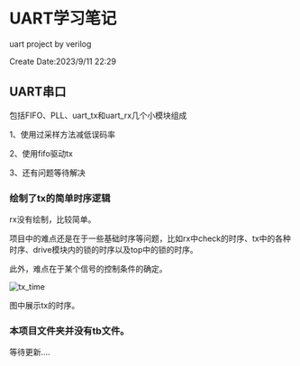 # UART学习笔记
uart project by verilog

Create Date:2023/9/11 22:29

## UART串口
包括FIFO、PLL、uart_tx和uart_rx几个小模块组成

1、使用过采样方法减低误码率

2、使用fifo驱动tx

3、还有问题等待解决


### 绘制了tx的简单时序逻辑
rx没有绘制，比较简单。

项目中的难点还是在于一些基础时序等问题，比如rx中check的时序、tx中的各种时序、drive模块内的锁的时序以及top中的锁的时序。

此外，难点在于某个信号的控制条件的确定。

![tx_time](https://github.com/Vikkdsun/UART/assets/114153159/a46c533e-0a2f-44b4-90ea-cedf648f591f)

图中展示tx的时序。

### 本项目文件夹并没有tb文件。

等待更新....
